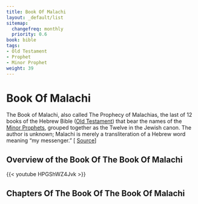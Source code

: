 ```yaml
---
title: Book Of Malachi
layout: _default/list
sitemap:
  changefreq: monthly
  priority: 0.6
book: bible
tags:
- Old Testament
- Prophet
- Minor Prophet
weight: 39
---
```

# Book Of Malachi
The Book of Malachi, also called The Prophecy of Malachias, the last of 12 books of the Hebrew Bible ([Old Testament](/tags/old-testament/)) that bear the names of the [Minor Prophets](/tags/minor-prophet/), grouped together as the Twelve in the Jewish canon. The author is unknown; Malachi is merely a transliteration of a Hebrew word meaning “my messenger.” [ [Source](https://www.britannica.com/topic/The-Book-of-Malachi)]

## Overview of the Book Of The Book Of Malachi
{{< youtube HPGShWZ4Jvk >}}
## Chapters Of The Book Of The Book Of Malachi